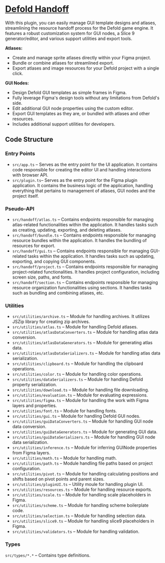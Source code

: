 # [Defold Handoff](https://www.figma.com/community/plugin/1359029081454325668/defold-handoff)

With this plugin, you can easily manage GUI template designs and atlases, streamlining the resource handoff process for the Defold game engine. It features a robust customization system for GUI nodes, a Slice 9 generator/editor, and various support utilities and export tools.

**Atlases:**

- Create and manage sprite atlases directly within your Figma project.
- Bundle or combine atlases for streamlined export.
- Export atlases and image resources for your Defold project with a single click.

**GUI Nodes:**

- Design Defold GUI templates as simple frames in Figma.
- Fully leverage Figma's design tools without any limitations from Defold's side.
- Edit additional GUI node properties using the custom editor.
- Export GUI templates as they are, or bundled with atlases and other resources.
- Includes additional support utilities for developers.

## Code Structure

### Entry Points

- `src/app.ts` – Serves as the entry point for the UI application. It contains code responsible for creating the editor UI and handling interactions with browser API.
- `src/plugin.ts`– Serves as the entry point for the Figma plugin application. It contains the business logic of the application, handling everything that pertains to management of atlases, GUI nodes and the project itself.

### Pseudo-API

- `src/handoff/atlas.ts` – Contains endpoints responsible for managing atlas-related functionalities within the application. It handles tasks such as creating, updating, exporting, and deleting atlases.
- `src/handoff/bundle.ts` – Contains endpoints responsible for managing resource bundles within the application. It handles the bundling of resources for export.
- `src/handoff/gui.ts` – Contains endpoints responsible for managing GUI-related tasks within the application. It handles tasks such as updating, exporting, and copying GUI components.
- `src/handoff/project.ts` – Contains endpoints responsible for managing project-related functionalities. It handles project configuration, including screen size, paths, and fonts.
- `src/handoff/section.ts` – Contains endpoints responsible for managing resource organization functionalities using sections. It handles tasks such as bundling and combining atlases, etc.

### Utilities

- `src/utilities/archive.ts` – Module for handling archives. It utilizes JSZip library for creating zip archives.
- `src/utilities/atlas.ts` – Module for handling Defold atlases.
- `src/utilities/atlasDataConverters.ts` – Module for handling atlas data conversion.
- `src/utilities/atlasDataGenerators.ts` – Module for generating atlas data.
- `src/utilities/atlasDataSerializers.ts` – Module for handling atlas data serialization.
- `src/utilities/clipboard.ts` – Module for handling the clipboard operations.
- `src/utilities/color.ts` – Module for handling color operations.
- `src/utilities/dataSerializers.ts` – Module for handling Defold property serialization.
- `src/utilities/download.ts` – Module for handling file downloading.
- `src/utilities/evaluation.ts` – Module for evaluating expressions.
- `src/utilities/figma.ts` – Module for handling the work with Figma layers and properties.
- `src/utilities/font.ts` – Module for handling fonts.
- `src/utilities/gui.ts` – Module for handling Defold GUI nodes.
- `src/utilities/guiDataConverters.ts` – Module for handling GUI node data conversion.
- `src/utilities/guiDataGenerators.ts` – Module for generating GUI data.
- `src/utilities/guiDataSerializers.ts` – Module for handling GUI node data serialization.
- `src/utilities/inference.ts` – Module for inferring GUINode properties from Figma layers.
- `src/utilities/math.ts` – Module for handling math.
- `src/utilities/path.ts` – Module handling file paths based on project configuration.
- `src/utilities/pivot.ts` – Module for handling calculating positions and shifts based on pivot points and parent sizes.
- `src/utilities/pluginUI.ts` – Utility moule for handling plugin UI.
- `src/utilities/resources.ts` – Module for handling resource exports.
- `src/utilities/scale.ts` – Module for handling scale placeholders in Figma.
- `src/utilities/scheme.ts` – Module for handling scheme boilerplate code.
- `src/utilities/selection.ts` – Module for handling selection data.
- `src/utilities/slice9.ts` – Module for handling slice9 placeholders in Figma.
- `src/utilities/validators.ts` – Module for handling validation.

### Types

`src/types/*.*` – Contains type definitions.
